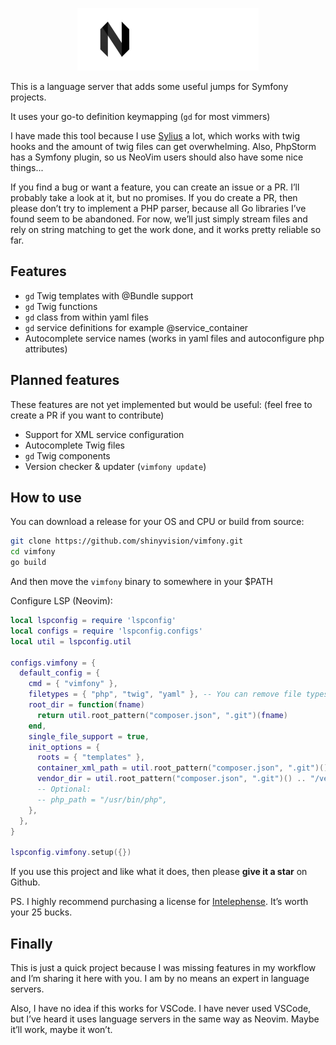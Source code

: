 <p align="center">
    <img src="https://raw.githubusercontent.com/shinyvision/vimfony/main/.github/assets/vimfony_sm.png" alt="Vimfony Logo">
</p>

This is a language server that adds some useful jumps for Symfony projects.

It uses your go-to definition keymapping (`gd` for most vimmers)

I have made this tool because I use [Sylius](https://github.com/Sylius/Sylius) a lot, which works with twig hooks and the amount of twig files can get overwhelming.
Also, PhpStorm has a Symfony plugin, so us NeoVim users should also have some nice things...

If you find a bug or want a feature, you can create an issue or a PR. I’ll probably take a look at it, but no promises.
If you do create a PR, then please don’t try to implement a PHP parser, because all Go libraries I’ve found seem to be abandoned. For now, we’ll just simply stream files and rely on string matching to get the work done, and it works pretty reliable so far.

## Features
- `gd` Twig templates with @Bundle support
- `gd` Twig functions
- `gd` class from within yaml files
- `gd` service definitions for example @service_container
- Autocomplete service names (works in yaml files and autoconfigure php attributes)

## Planned features
These features are not yet implemented but would be useful:
(feel free to create a PR if you want to contribute)
- Support for XML service configuration
- Autocomplete Twig files
- `gd` Twig components
- Version checker & updater (`vimfony update`)

## How to use
You can download a release for your OS and CPU or build from source:
```bash
git clone https://github.com/shinyvision/vimfony.git
cd vimfony
go build
```

And then move the `vimfony` binary to somewhere in your $PATH

Configure LSP (Neovim):
```lua
local lspconfig = require 'lspconfig'
local configs = require 'lspconfig.configs'
local util = lspconfig.util

configs.vimfony = {
  default_config = {
    cmd = { "vimfony" },
    filetypes = { "php", "twig", "yaml" }, -- You can remove file types if you don’t like it, but then it won’t work in tose files
    root_dir = function(fname)
      return util.root_pattern("composer.json", ".git")(fname)
    end,
    single_file_support = true,
    init_options = {
      roots = { "templates" },
      container_xml_path = util.root_pattern("composer.json", ".git")() .. "/var/cache/dev/App_KernelDevDebugContainer.xml", -- Where your container XML is
      vendor_dir = util.root_pattern("composer.json", ".git")() .. "/vendor", -- Where your vendor directory is
      -- Optional:
      -- php_path = "/usr/bin/php",
    },
  },
}

lspconfig.vimfony.setup({})
```

If you use this project and like what it does, then please **give it a star** on Github.

PS. I highly recommend purchasing a license for [Intelephense](https://intelephense.com/). It’s worth your 25 bucks.

## Finally
This is just a quick project because I was missing features in my workflow and I’m sharing it here with you. I am by no means an expert in language servers.

Also, I have no idea if this works for VSCode. I have never used VSCode, but I’ve heard it uses language servers in the same way as Neovim. Maybe it’ll work, maybe it won’t.
